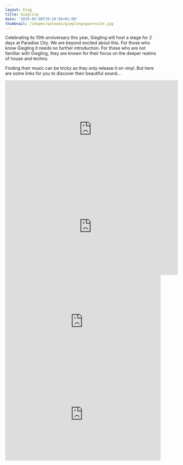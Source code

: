 ```yaml
---
layout: blog
title: Giegling
date: '2019-03-08T19:10:56+01:00'
thumbnail: /images/uploads/gieglingsquaresite.jpg
---
```

Celebrating its 10th anniversary this year, Giegling will host a stage for 2 days at Paradise City. We are beyond excited about this. For those who know Giegling it needs no further introduction. For those who are not familiar with Giegling, they are known for their focus on the deeper realms of house and techno.

Finding their music can be tricky as they only release it on vinyl. But here are some links for you to discover their beautiful sound...

<iframe width="560" height="315" src="https://www.youtube.com/embed/hpKlCKL9FsM" frameborder="0" allow="accelerometer; autoplay; encrypted-media; gyroscope; picture-in-picture" allowfullscreen></iframe>
 
<iframe width="560" height="315" src="https://www.youtube.com/embed/4-nnmBvf_yg" frameborder="0" allow="accelerometer; autoplay; encrypted-media; gyroscope; picture-in-picture" allowfullscreen></iframe>

<iframe width="100%" height="300" scrolling="no" frameborder="no" allow="autoplay" src="https://w.soundcloud.com/player/?url=https%3A//api.soundcloud.com/tracks/509071428&color=%23ff5500&auto_play=false&hide_related=false&show_comments=true&show_user=true&show_reposts=false&show_teaser=true&visual=true"></iframe>

<iframe width="100%" height="300" scrolling="no" frameborder="no" allow="autoplay" src="https://w.soundcloud.com/player/?url=https%3A//api.soundcloud.com/tracks/539666574&color=%23ff5500&auto_play=false&hide_related=false&show_comments=true&show_user=true&show_reposts=false&show_teaser=true&visual=true"></iframe>


